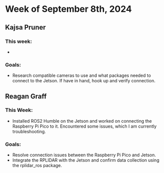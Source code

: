 # Week of September 8th, 2024

## Kajsa Pruner
### This week:
- 
### Goals:
- Research compatible cameras to use and what packages needed to connect to the Jetson. If have in hand, hook up and verify connection.

## Reagan Graff
### This Week:
- Installed ROS2 Humble on the Jetson and worked on connecting the Raspberry Pi Pico to it. Encountered some issues, which I am currently troubleshooting.
### Goals:
- Resolve connection issues between the Raspberry Pi Pico and Jetson.
- Integrate the RPLIDAR with the Jetson and confirm data collection using the rplidar_ros package.
